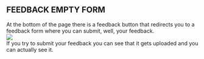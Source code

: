 ## FEEDBACK EMPTY FORM

At the bottom of the page there is a feedback button that redirects you to a feedback form where you can submit, well, your feedback.
</br>
<img src="./imgs/feedback_empty_form/1.png">
</br>
If you try to submit your feedback you can see that it gets uploaded and you can actually see it.